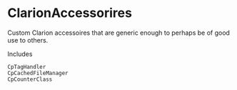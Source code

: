 # ClarionAccessorires
Custom Clarion accessoires that are generic enough to perhaps be of good use to others.

Includes
```
CpTagHandler
CpCachedFileManager
CpCounterClass
```
